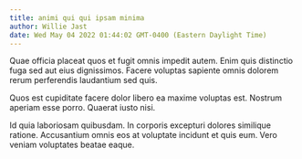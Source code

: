```yaml
---
title: animi qui qui ipsam minima
author: Willie Jast
date: Wed May 04 2022 01:44:02 GMT-0400 (Eastern Daylight Time)
---
```

Quae officia placeat quos et fugit omnis impedit autem. Enim quis distinctio fuga sed aut eius dignissimos. Facere voluptas sapiente omnis dolorem rerum perferendis laudantium sed quis.

 Quos est cupiditate facere dolor libero ea maxime voluptas est. Nostrum aperiam esse porro. Quaerat iusto nisi.

 Id quia laboriosam quibusdam. In corporis excepturi dolores similique ratione. Accusantium omnis eos at voluptate incidunt et quis eum. Vero veniam voluptates beatae eaque.